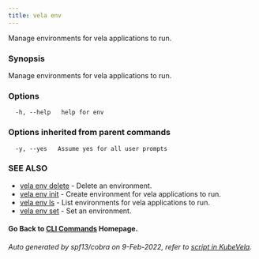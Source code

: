 ```yaml
---
title: vela env
---
```


Manage environments for vela applications to run.

### Synopsis

Manage environments for vela applications to run.

### Options

```
  -h, --help   help for env
```

### Options inherited from parent commands

```
  -y, --yes   Assume yes for all user prompts
```

### SEE ALSO


* [vela env delete](vela_env_delete)	 - Delete an environment.
* [vela env init](vela_env_init)	 - Create environment for vela applications to run.
* [vela env ls](vela_env_ls)	 - List environments for vela applications to run.
* [vela env set](vela_env_set)	 - Set an environment.

#### Go Back to [CLI Commands](vela) Homepage.


###### Auto generated by spf13/cobra on 9-Feb-2022, refer to [script in KubeVela](https://github.com/oam-dev/kubevela/tree/master/hack/docgen).
